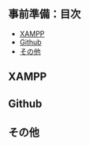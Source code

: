 <link rel="stylesheet" href="./assets/css/markdown.css">

## 事前準備：目次

- [XAMPP](#xampp)
- [Github](#github)
- [その他](#その他)

## XAMPP

## Github

## その他
